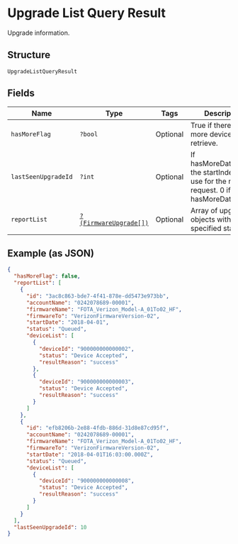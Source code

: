 
# Upgrade List Query Result

Upgrade information.

## Structure

`UpgradeListQueryResult`

## Fields

| Name | Type | Tags | Description | Getter | Setter |
|  --- | --- | --- | --- | --- | --- |
| `hasMoreFlag` | `?bool` | Optional | True if there are more devices to retrieve. | getHasMoreFlag(): ?bool | setHasMoreFlag(?bool hasMoreFlag): void |
| `lastSeenUpgradeId` | `?int` | Optional | If hasMoreData=true, the startIndex to use for the next request. 0 if hasMoreData=false. | getLastSeenUpgradeId(): ?int | setLastSeenUpgradeId(?int lastSeenUpgradeId): void |
| `reportList` | [`?(FirmwareUpgrade[])`](../../doc/models/firmware-upgrade.md) | Optional | Array of upgrade objects with the specified status. | getReportList(): ?array | setReportList(?array reportList): void |

## Example (as JSON)

```json
{
  "hasMoreFlag": false,
  "reportList": [
    {
      "id": "3ac8c863-bde7-4f41-878e-dd5473e973bb",
      "accountName": "0242078689-00001",
      "firmwareName": "FOTA_Verizon_Model-A_01To02_HF",
      "firmwareTo": "VerizonFirmwareVersion-02",
      "startDate": "2018-04-01",
      "status": "Queued",
      "deviceList": [
        {
          "deviceId": "900000000000002",
          "status": "Device Accepted",
          "resultReason": "success"
        },
        {
          "deviceId": "900000000000003",
          "status": "Device Accepted",
          "resultReason": "success"
        }
      ]
    },
    {
      "id": "efb8206b-2e88-4fdb-886d-31d8e87cd95f",
      "accountName": "0242078689-00001",
      "firmwareName": "FOTA_Verizon_Model-A_01To02_HF",
      "firmwareTo": "VerizonFirmwareVersion-02",
      "startDate": "2018-04-01T16:03:00.000Z",
      "status": "Queued",
      "deviceList": [
        {
          "deviceId": "900000000000008",
          "status": "Device Accepted",
          "resultReason": "success"
        }
      ]
    }
  ],
  "lastSeenUpgradeId": 10
}
```

